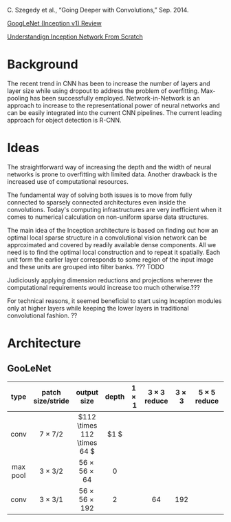 C. Szegedy et al., “Going Deeper with Convolutions,” Sep. 2014.

[GoogLeNet (Inception v1) Review](https://medium.com/coinmonks/paper-review-of-googlenet-inception-v1-winner-of-ilsvlc-2014-image-classification-c2b3565a64e7)

[Understandign Inception Network From Scratch](https://www.analyticsvidhya.com/blog/2018/10/understanding-inception-network-from-scratch/)

# Background

The recent trend in CNN has been to increase the number of layers and layer size while using dropout to address the problem of overfitting. Max-pooling has been successfully employed. Network-in-Network is an approach to increase to the representational power of neural networks and can be easily integrated into the current CNN pipelines. The current leading approach for object detection is R-CNN.

# Ideas

The straightforward way of increasing the depth and the width of neural networks is prone to overfitting with limited data. Another drawback is the increased use of computational resources.

The fundamental way of solving both issues is to move from fully connected to sparsely connected architectures even inside the convolutions. Today's computing infrastructures are very inefficient when it comes to numerical calculation on non-uniform sparse data structures.

The main idea of the Inception architecture is based on finding out how an optimal local sparse structure in a convolutional vision network can be approximated and covered by readily available dense components. All we need is to find the optimal local construction and to repeat it spatially. Each unit form the earlier layer corresponds to some region of the input image and these units are grouped into filter banks. ??? TODO

Judiciously applying dimension reductions and projections wherever the computational requirements would increase too much otherwise.???

For technical reasons, it seemed beneficial to start using Inception modules only at higher layers while keeping the lower layers in traditional convolutional fashion. ??

# Architecture

## GooLeNet

| type     | patch size/stride | output size                 | depth   | $1\times 1$ | $3 \times 3$ reduce | $3 \times 3$ | $5 \times 5$ reduce | $5 \times 5$ | pool proj | params  | ops     |
| :------: | :------:          | :------:                    | :-----: | :-----:     | :-----:             | :-----:      | :-----:             | :-----:      | :-----:   | :-----: | :-----: |
| conv     | $7 \times 7 / 2$  | $112 \times 112 \times 64 $ | $1 $    |             |                     |              |                     |              |           | $2.7K$  | $34M$   |
| max pool | $3 \times 3 / 2$  | $56 \times 56\times 64$     | 0       |             |                     |              |                     |              |           |         |         |
| conv     | $3 \times 3 / 1$  | $56 \times 56 \times 192$   | $2$     |             | $64$                | $192$        |                     |              |           | $112K$  | $360M$  |
